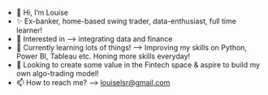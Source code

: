 - 👋 Hi, I’m Louise
- ✨ Ex-banker, home-based swing trader, data-enthusiast, full time learner!
- 👀 Interested in --> integrating data and finance
- 🌱 Currently learning lots of things! --> Improving my skills on Python, Power BI, Tableau etc. Honing more skills everyday!
- 💞️ Looking to create some value in the Fintech space & aspire to build my own algo-trading model!
- 📫 How to reach me? --> louiselsr@gmail.com

